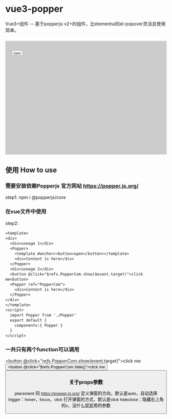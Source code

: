 # vue3-popper
Vue3+组件 -- 基于popperjs v2+的组件，比elementui的el-popover灵活且使用简单。

<img src="demo.gif" />

## 使用 How to use

### 需要安装依赖Popperjs  官方网站 https://popper.js.org/
step1: npm i @popperjs/core  

### 在vue文件中使用
step2: 
```
<template>
<div>
  <div>useage 1</div>
  <Popper>
    <template #anchor><button>open</button></template>
    <div>Content is here</div>
  </Popper>
  <div>useage 2</div>
  <button @click="$refs.PopperCom.show($event.target)">click me<button>
  <Popper ref="PopperCom">
    <div>Content is here</div>
  </Popper>
</div>
</template>
<script>
  import Popper from './Popper'
  export default {
    components:{ Popper }
  }
</script>
```
### 一共只有两个function可以调用
<button @click="$refs.PopperCom.show($event.target)">click me<button>
<button @click="$refs.PopperCom.hide()">click me<button>
### 关于props参数 
placement 同 https://popper.js.org/ 定义弹窗的方向，默认是auto，自动选择
trigger：hover，focus，click 打开弹窗的方式，默认是click
hideclose：隐藏右上角的x，没什么屁屁用的参数
